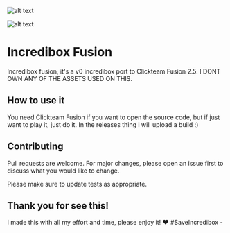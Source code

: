 ![alt text](https://i.imgur.com/nDJ75pH.png)

![alt text](https://i.imgur.com/YbMNaZh.png)

# Incredibox Fusion

Incredibox fusion, it's a v0 incredibox port to Clickteam Fusion 2.5.
I DONT OWN ANY OF THE ASSETS USED ON THIS.

## How to use it

You need Clickteam Fusion if you want to open the source code, but if just want to play it, just do it.
In the releases thing i will upload a build :)

## Contributing

Pull requests are welcome. For major changes, please open an issue first
to discuss what you would like to change.

Please make sure to update tests as appropriate.

## Thank you for see this!

I made this with all my effort and time, please enjoy it! ❤️
#SaveIncredibox -
